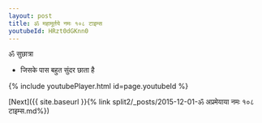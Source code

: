 ```yaml
---
layout: post
title: ॐ महामूर्तये नमः १०८ टाइम्स
youtubeId: HRzt0dGKnn0
---
```

 
 
 ॐ सुछात्रा   
 
 -  जिसके पास बहुत सुंदर छाता है 
 
  
 
  
 
 
 
 
 
 


{% include youtubePlayer.html id=page.youtubeId %}
 
[Next]({{ site.baseurl }}{% link  split2/_posts/2015-12-01-ॐ अप्रमेयाया नमः १०८ टाइम्स.md%})
 
